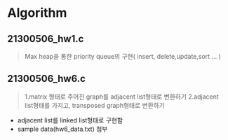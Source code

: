 # Algorithm

## 21300506_hw1.c
> Max heap을 통한 priority queue의 구현( insert, delete,update,sort ... )

## 21300506_hw6.c
> 1.matrix 형태로 주어진 graph를 adjacent list형태로 변환하기
> 2.adjacent list형태를 가지고, transposed graph형태로 변환하기
* adjacent list를 linked list형태로 구현함
* sample data(hw6_data.txt) 첨부
